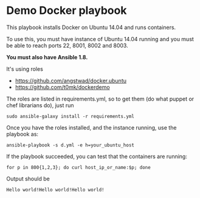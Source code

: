 # Demo Docker playbook

This playbook installs Docker on Ubuntu 14.04 and runs containers.

To use this, you must have instance of Ubuntu 14.04 running and you must be able to reach ports 22, 8001, 8002 and 8003.

**You must also have Ansible 1.8.**

It's using roles
 * https://github.com/angstwad/docker.ubuntu
 * https://github.com/t0mk/dockerdemo

The roles are listed in requirements.yml, so to get them (do what puppet or chef librarians do), just run

```
sudo ansible-galaxy install -r requirements.yml
```

Once you have the roles installed, and the instance running, use the playbook as:

```
ansible-playbook -s d.yml -e h=your_ubuntu_host
```

If the playbook succeeded, you can test that the containers are running:

```
for p in 800{1,2,3}; do curl host_ip_or_name:$p; done
```

Output should be

```
Hello world!Hello world!Hello world!
```

